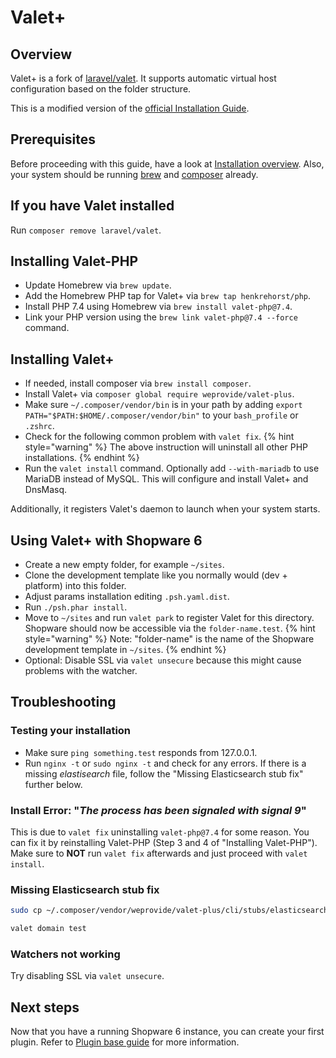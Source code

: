 # Valet+

## Overview

Valet+ is a fork of [laravel/valet](https://github.com/laravel/valet). It supports automatic virtual host configuration based on the folder structure.

This is a modified version of the [official Installation Guide](https://github.com/weprovide/valet-plus/wiki/Installation).

## Prerequisites

Before proceeding with this guide, have a look at [Installation overview](overview.md). Also, your system should be running [brew](https://brew.sh/) and [composer](https://getcomposer.org/) already.

## If you have Valet installed

Run `composer remove laravel/valet`.

## Installing Valet-PHP

- Update Homebrew via `brew update`.
- Add the Homebrew PHP tap for Valet+ via `brew tap henkrehorst/php`.
- Install PHP 7.4 using Homebrew via `brew install valet-php@7.4`.
- Link your PHP version using the `brew link valet-php@7.4 --force` command.

## Installing Valet+

- If needed, install composer via `brew install composer`.
- Install Valet+ via `composer global require weprovide/valet-plus`.
- Make sure `~/.composer/vendor/bin` is in your path by adding `export PATH="$PATH:$HOME/.composer/vendor/bin"` to your `bash_profile` or `.zshrc`.
- Check for the following common problem with `valet fix`.
{% hint style="warning" %}
The above instruction will uninstall all other PHP installations.
{% endhint %}
- Run the `valet install` command. Optionally add `--with-mariadb` to use MariaDB instead of MySQL. This will configure and install Valet+ and DnsMasq.

Additionally, it registers Valet's daemon to launch when your system starts.

## Using Valet+ with Shopware 6

- Create a new empty folder, for example `~/sites`.
- Clone the development template like you normally would \(dev + platform\) into this folder.
- Adjust params installation editing `.psh.yaml.dist`.
- Run `./psh.phar install`.
- Move to `~/sites` and run `valet park` to register Valet for this directory. Shopware should now be accessible via the `folder-name.test`.
{% hint style="warning" %}
Note: "folder-name" is the name of the Shopware development template in `~/sites`.
{% endhint %}
- Optional: Disable SSL via `valet unsecure` because this might cause problems with the watcher.

## Troubleshooting

### Testing your installation

- Make sure `ping something.test` responds from 127.0.0.1.
- Run `nginx -t` or `sudo nginx -t` and check for any errors. If there is a missing *elastisearch* file, follow the "Missing Elasticsearch stub fix" further below.

### Install Error: "*The process has been signaled with signal 9*"

This is due to `valet fix` uninstalling `valet-php@7.4` for some reason. You can fix it by reinstalling Valet-PHP \(Step 3 and 4 of "Installing Valet-PHP"\). Make sure to **NOT** run `valet fix` afterwards and just proceed with `valet install`.

### Missing Elasticsearch stub fix

```bash
sudo cp ~/.composer/vendor/weprovide/valet-plus/cli/stubs/elasticsearch.conf /usr/local/etc/nginx/valet/elasticsearch.conf
```

```bash
valet domain test
```

### Watchers not working

Try disabling SSL via `valet unsecure`.

## Next steps

Now that you have a running Shopware 6 instance, you can create your first plugin. Refer to [Plugin base guide](../plugins/plugins/plugin-base-guide.md) for more information.

